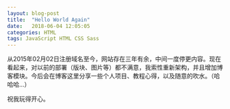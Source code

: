```yaml
---
layout: blog-post
title:  "Hello World Again"
date:   2018-06-04 12:05:05
categories: HTML
tags: JavaScript HTML CSS Sass
---
```




从2015年02月02日注册域名至今，网站存在三年有余，中间一度停更内容。现在看起来，对以前的部署（版块、图片等）都不满意，我索性重新架构，并且增加博客模块。今后会在博客这里分享一些个人项目、教程心得，以及随意的吹水。（哈哈哈...）

祝我玩得开心。






